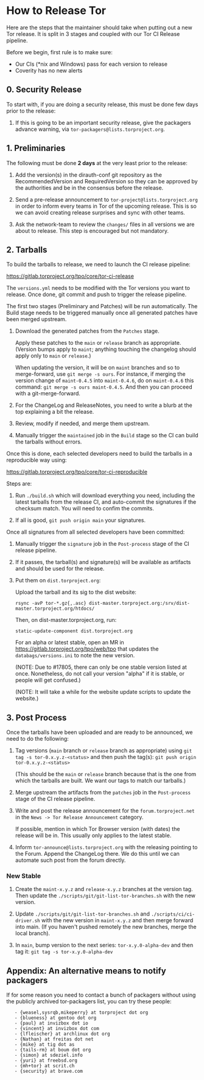 # How to Release Tor

Here are the steps that the maintainer should take when putting out a
new Tor release. It is split in 3 stages and coupled with our Tor CI Release
pipeline.

Before we begin, first rule is to make sure:

   - Our CIs (*nix and Windows) pass for each version to release
   - Coverity has no new alerts

## 0. Security Release

To start with, if you are doing a security release, this must be done few days
prior to the release:

   1. If this is going to be an important security release, give the packagers
      advance warning, via `tor-packagers@lists.torproject.org`.


## 1. Preliminaries

The following must be done **2 days** at the very least prior to the release:

   1. Add the version(s) in the dirauth-conf git repository as the
      RecommendedVersion and RequiredVersion so they can be approved by the
      authorities and be in the consensus before the release.

   2. Send a pre-release announcement to `tor-project@lists.torproject.org` in
      order to inform every teams in Tor of the upcoming release. This is so
      we can avoid creating release surprises and sync with other teams.

   3. Ask the network-team to review the `changes/` files in all versions we
      are about to release. This step is encouraged but not mandatory.


## 2. Tarballs

To build the tarballs to release, we need to launch the CI release pipeline:

   https://gitlab.torproject.org/tpo/core/tor-ci-release

The `versions.yml` needs to be modified with the Tor versions you want to
release. Once done, git commit and push to trigger the release pipeline.

The first two stages (Preliminary and Patches) will be run automatically. The
Build stage needs to be triggered manually once all generated patches have
been merged upstream.

   1. Download the generated patches from the `Patches` stage.

      Apply these patches to the `main` or `release` branch as appropriate.
      (Version bumps apply to `maint`; anything touching the changelog should
      apply only to `main` or `release`.)

      When updating the version, it will be on `maint` branches and so to
      merge-forward, use `git merge -s ours`. For instance, if merging the
      version change of `maint-0.4.5` into `maint-0.4.6`, do on `maint-0.4.6`
      this command: `git merge -s ours maint-0.4.5`. And then you can proceed
      with a git-merge-forward.

   2. For the ChangeLog and ReleaseNotes, you need to write a blurb at the top
      explaining a bit the release.

   3. Review, modify if needed, and merge them upstream.

   4. Manually trigger the `maintained` job in the `Build` stage so the CI can
      build the tarballs without errors.

Once this is done, each selected developers need to build the tarballs in a
reproducible way using:

   https://gitlab.torproject.org/tpo/core/tor-ci-reproducible

Steps are:

   1. Run `./build.sh` which will download everything you need, including the
      latest tarballs from the release CI, and auto-commit the signatures if
      the checksum match. You will need to confim the commits.

   2. If all is good, `git push origin main` your signatures.

Once all signatures from all selected developers have been committed:

   1. Manually trigger the `signature` job in the `Post-process` stage of the
      CI release pipeline.

   2. If it passes, the tarball(s) and signature(s) will be available as
      artifacts and should be used for the release.

   3. Put them on `dist.torproject.org`:

      Upload the tarball and its sig to the dist website:

         `rsync -avP tor-*.gz{,.asc} dist-master.torproject.org:/srv/dist-master.torproject.org/htdocs/`

      Then, on dist-master.torproject.org, run:

         `static-update-component dist.torproject.org`

      For an alpha or latest stable, open an MR in
      https://gitlab.torproject.org/tpo/web/tpo that updates the
      `databags/versions.ini` to note the new version.

      (NOTE: Due to #17805, there can only be one stable version listed at once.
      Nonetheless, do not call your version "alpha" if it is stable, or people
      will get confused.)

      (NOTE: It will take a while for the website update scripts to update the
      website.)


## 3. Post Process

Once the tarballs have been uploaded and are ready to be announced, we need to
do the following:

   1. Tag versions (`main` branch or `release` branch as appropriate) using
      `git tag -s tor-0.x.y.z-<status>` and then push the tag(s):
      `git push origin tor-0.x.y.z-<status>`

      (This should be the `main` or `release` branch because that is the one
      from which the tarballs are built.  We want our tags to match our
      tarballs.)

   2. Merge upstream the artifacts from the `patches` job in the
      `Post-process` stage of the CI release pipeline.

   3. Write and post the release announcement for the `forum.torproject.net`
      in the `News -> Tor Release Announcement` category.

      If possible, mention in which Tor Browser version (with dates) the
      release will be in. This usually only applies to the latest stable.

   4. Inform `tor-announce@lists.torproject.org` with the releasing pointing to
      the Forum. Append the ChangeLog there. We do this until we can automate
      such post from the forum directly.

### New Stable

   1. Create the `maint-x.y.z` and `release-x.y.z` branches at the version
      tag. Then update the `./scripts/git/git-list-tor-branches.sh` with the
      new version.

   2. Update `./scripts/git/git-list-tor-branches.sh` and
      `./scripts/ci/ci-driver.sh` with the new version in `maint-x.y.z` and
      then merge forward into main. (If you haven't pushed remotely the new
      branches, merge the local branch).

   3. In `main`, bump version to the next series: `tor-x.y.0-alpha-dev` and
      then tag it: `git tag -s tor-x.y.0-alpha-dev`

## Appendix: An alternative means to notify packagers

If for some reason you need to contact a bunch of packagers without
using the publicly archived tor-packagers list, you can try these
people:

       - {weasel,sysrqb,mikeperry} at torproject dot org
       - {blueness} at gentoo dot org
       - {paul} at invizbox dot io
       - {vincent} at invizbox dot com
       - {lfleischer} at archlinux dot org
       - {Nathan} at freitas dot net
       - {mike} at tig dot as
       - {tails-rm} at boum dot org
       - {simon} at sdeziel.info
       - {yuri} at freebsd.org
       - {mh+tor} at scrit.ch
       - {security} at brave.com
